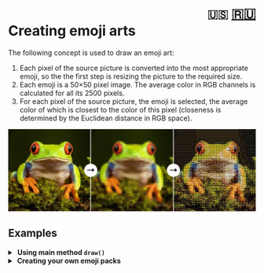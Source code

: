 <h1><div align="right">
<code>🇺🇸</code> 
<a href="RU_info.md">🇷🇺</a>
</div>
Creating emoji arts
</h1>

The following concept is used to draw an emoji art:
1. Each pixel of the source picture is converted into the most appropriate emoji, so the the first step is resizing the picture to the required size.
2. Each emoji is a 50×50 pixel image. The average color in RGB channels is calculated for all its 2500 pixels.
3. For each pixel of the source picture, the emoji is selected, the average color of which is closest to the color of this pixel (closeness is determined by the Euclidean distance in RGB space).

![process](assets/process.jpg)

## Examples

<details>
<summary>&nbsp;<strong>Using main method <code>draw()</code></strong></summary>
<blockquote></blockquote>
<blockquote>
If you just want to create an emoji art from your image, all you need is to use the <code>draw()</code> method from the <code>utils</code> module:<br><br>

```python
from utils import draw

draw(image='fuji.jpg',  # path to source image
     width=100,         # number of emojis in width
     background='auto', # background color
     styles='all',      # styles for emojis
     save_as='art.jpg') # path to save the result
```
The result:

![fuji](assets/fuji.jpg)

<details>
<summary>&nbsp;Parameters of <code>draw()</code> method in details:</summary>
<blockquote></blockquote>
<ul>
<li><kbd>image</kbd> - path to source image;</li>
<li><kbd>width</kbd> - number of emojis in width <i>(default value is 50)</i>;</li>
<li><kbd>save_as</kbd> - path to save the result. If <i>None</i> is specified, result will not be saved <i>(default value is None)</i>;</li>
<li><kbd>styles</kbd> - each letter in this string stands for emoji style which will be used in art. For example, value <code>"ag"</code> means that Apple and Google emoji styles will be used. To select all styles, you can specify <code>"all"</code> <i>(default value is "all")</i>.
<blockquote></blockquote>
<table>
    <tr>
        <th>Letter</th>
        <th>Style</th>
        <th>Example</th>
    </tr>
    <tr>
        <td><code>"t"</code></td>
        <td>Twitter emoji style</td>
        <td><img src="assets/style-t.png" height="24pt"/></td>
    </tr>
    <tr>
        <td><code>"a"</code></td>
        <td>Apple emoji style</td>
        <td><img src="assets/style-a.png" height="24pt"/></td>
    </tr>
    <tr>
        <td><code>"g"</code></td>
        <td>Google emoji style</td>
        <td><img src="assets/style-g.png" height="24pt"/></td>
    </tr>
    <tr>
        <td><code>"f"</code></td>
        <td>Facebook emoji style</td>
        <td><img src="assets/style-f.png" height="24pt"/></td>
    </tr>
</table></li>
<li><kbd>pack</kbd> - path to pack of emojis to draw. All standard packs are in <code>data/</code> folder <i>(default value is "data/classic")</i>.
<blockquote></blockquote>
<table>
    <tr>
        <th>Pack</th>
        <th>Info</th>
        <th>Example</th>
    </tr>
    <tr>
        <td><code>"data/classic"</code></td>
        <td>A lot of different emojis</td>
        <td>😀 🍎 🚛</td>
    </tr>
    <tr>
        <td><code>"data/colors"</code></td>
        <td>Solid color emojis</td>
        <td>💚 🟥 🟣</td>
    </tr>
    <tr>
        <td><code>"data/flags"</code></td>
        <td>Rectangular countries flags</td>
        <td>🇷🇺 🇨🇳 🇯🇵</td>
    </tr>
    <tr>
        <td><code>"data/food"</code></td>
        <td>Different emojis about food</td>
        <td>🥝 🫐 🍷</td>
    </tr>
    <tr>
        <td><code>"data/love"</code></td>
        <td>Different emojis about love</td>
        <td>❤️‍🔥 🥰 💙</td>
    </tr>
    <tr>
        <td><code>"data/moon"</code></td>
        <td>Moon phases emojis</td>
        <td>🌖 🌗 🌘</td>
    </tr>
    <tr>
        <td><code>"data/all_flags"</code></td>
        <td>All emoji flags</td>
        <td>🏴‍☠️ 🚩 🎌</td>
    </tr>
</table></li>
<li><kbd>background</kbd> - the color of background as a tuple of RGB or RGBA values. if <i>None</i> is specified, transparent background will be applied (same effect as with alpha = 0 in RGBA). If you specify <code>"auto"</code>, the most suitable background for each emoji will be chosen, but it can take a lot of time! <i>(default value is (0, 0, 0, 255))</i>.</li>
</ul>
</details>
</blockquote>
</details>

<details>
<summary><strong>&nbsp;Creating your own emoji packs</strong></summary>
<blockquote></blockquote>
<blockquote>
If you wish, you can create your own emoji packs. To do this, you need to install the following libraries additionally:<br><br>

```bash
pip install pilmoji==2.0.4
pip install emoji==2.11.0
```
Then you need to use the <code>create_data()</code> method:

<details>
<summary>&nbsp;method code</summary>

```python
from PIL import Image, ImageFont, ImageDraw
from pilmoji import Pilmoji
from pilmoji.source import EmojiCDNSource
import numpy as np
import pickle


def create_data(emojis,
                size=50,
                save_as=None, 
                disp=True):
    """
    Create an dict containing all data to draw N 
    different emojis (which are specified in the
    first parameter of function). Structure of dict: 
    {
        'emojis': list of N emojis of str type,
        'styles': dict of 4 style names {number: stylename},
        'size': int (side of square image on which emojis are drawn),
        'matrices': np-array with shape (4, N, size, size, 4) of uint8,
    }

    PARAMETERS
    ----------
    emojis : list[str]
        list of emojis to build data

    size : int
        length of the side of the square image, on
        which emojis will be drawn

    save_as : str or None
        path to save data. If None is specified, data
        will not be saved
    
    disp : bool
        toggle progress displaing
    """
    
    def _str2style(name):
        """to convert style name to style class"""
        class StyleClass(EmojiCDNSource):
            STYLE = name
        return StyleClass
        
    # Quantity of emojis
    n_emojis = len(emojis)

    # Size of image with emoji
    esize = (size, size)
    
    data_dict = {
        'emojis': emojis,
        'styles': {0: 'twitter', 
                   1: 'apple', 
                   2: 'google', 
                   3: 'facebook'},
        'size': size,
        'matrices': np.zeros((4, n_emojis, *esize, 4), 
                             dtype='uint8')
    }

    # Style classes
    styles = [_str2style(data_dict['styles'][i]) for i in range(4)]

    for i, emoji in enumerate(emojis):
        for j, style in enumerate(styles):
            # Drawing an emoji on empty (0, 0, 0, 0) RGBA image
            with Image.new('RGBA', esize, 0) as image:
                font = ImageFont.truetype('arial.ttf', esize[0])
                with Pilmoji(image, source=style) as pilmoji:
                    pilmoji.text((0, 0), emoji, font=font)
                    
            # RGBA-matrix
            image_np = np.array(image)
            data_dict['matrices'][j, i] = image_np
            
            # Displaing the progress
            if disp:
                total = n_emojis * 4
                current = i * 4 + j + 1
                progress = f'{round(current / total * 100, 2)}%'
                print(f'\r{progress:<6} ({i+1}/{len(emojis)})', end='')
    if disp:
        print()

    # Saving as binary pickle file
    if save_as is not None:
        with open(f'{save_as}.pkl', 'wb') as file:
            pickle.dump(data_dict, file)

    return data_dict
```
</details>
Example of creating a pack from emojis ⚽️, 🏀, 🥎:<br><br>

```python
create_data(emojis=['⚽️', '🏀', '🥎'], # list of emoji
            size=50,                  # size of image for emoji
            save_as='data/sport',     # path to save
            disp=True)                # displaying the progress
```
</blockquote>
</details>